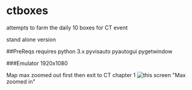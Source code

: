 # ctboxes
attempts to farm the daily 10 boxes for CT event

stand alone version

##PreReqs
requires python 3.x
pyvisauto
pyautogui
pygetwindow

###Emulator 1920x1080

Map max zoomed out first then exit to CT chapter 1
![this screen](../blob/master/example.png) "Max zoomed in"
